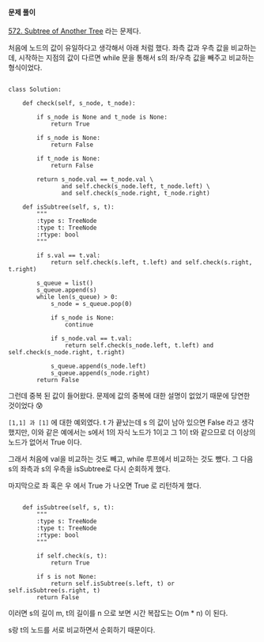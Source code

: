 #### 문제 풀이

[572. Subtree of Another Tree](https://leetcode.com/problems/subtree-of-another-tree/description/) 
라는 문제다.


처음에 노드의 값이 유일하다고 생각해서 아래 처럼 했다.
좌측 값과 우측 값을 비교하는데, 시작하는 지점의 값이 다르면 while 문을 통해서 s의 좌/우측 값을 빼주고 비교하는 형식이었다.

<pre><code>
class Solution:

    def check(self, s_node, t_node):

        if s_node is None and t_node is None:
            return True

        if s_node is None:
            return False

        if t_node is None:
            return False

        return s_node.val == t_node.val \
               and self.check(s_node.left, t_node.left) \
               and self.check(s_node.right, t_node.right)

    def isSubtree(self, s, t):
        """
        :type s: TreeNode
        :type t: TreeNode
        :rtype: bool
        """

        if s.val == t.val:
            return self.check(s.left, t.left) and self.check(s.right, t.right)

        s_queue = list()
        s_queue.append(s)
        while len(s_queue) > 0:
            s_node = s_queue.pop(0)

            if s_node is None:
                continue

            if s_node.val == t.val:
                return self.check(s_node.left, t.left) and self.check(s_node.right, t.right)

            s_queue.append(s_node.left)
            s_queue.append(s_node.right)
        return False
</code></pre>

그런데 중복 된 값이 들어왔다.
문제에 값의 중복에 대한 설명이 없었기 때문에 당연한 것이었다 😰

<code>[1,1] 과 [1]</code> 에 대한 예외였다.
t 가 끝났는데 s 의 값이 남아 있으면 False 라고 생각했지만, 
이와 같은 예에서는 s에서 1의 자식 노드가 1이고 그 1이 t와 같으므로
더 이상의 노드가 없어서 True 이다.


그래서 처음에 val을 비교하는 것도 빼고, while 루프에서 비교하는 것도 뺐다.
그 다음 s의 좌측과 s의 우측을 isSubtree로 다시 순회하게 했다.

마지막으로 좌 혹은 우 에서 True 가 나오면 True 로 리턴하게 했다.

<pre><code>
    def isSubtree(self, s, t):
        """
        :type s: TreeNode
        :type t: TreeNode
        :rtype: bool
        """

        if self.check(s, t):
            return True

        if s is not None:
            return self.isSubtree(s.left, t) or self.isSubtree(s.right, t)
        return False
</code></pre>


이러면 s의 길이 m, t의 길이를 n 으로 보면 시간 복잡도는
O(m * n) 이 된다.

s랑 t의 노드를 서로 비교하면서 순회하기 때문이다.
